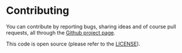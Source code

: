 # Contributing

You can contribute by reporting bugs, sharing ideas and of course pull requests,
all through the [Github project page](https://github.com/axllent/silverstripe-tiled-gridfield).

This code is open source (please refer to the [LICENSE](LICENSE)).
